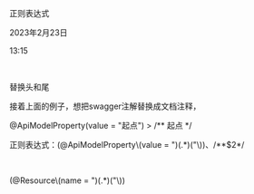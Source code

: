 正则表达式

2023年2月23日

13:15

 

替换头和尾

接着上面的例子，想把swagger注解替换成文档注释，

\@ApiModelProperty(value = \"起点\") \> /\*\* 起点 \*/

正则表达式：(@ApiModelProperty\\(value = \")(.\*)(\"\\))、/\*\*\$2\*/

 

(@Resource\\(name = \")(.\*)(\"\\))
